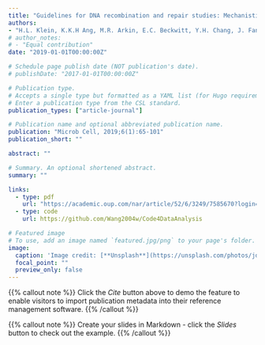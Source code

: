 ```yaml
---
title: "Guidelines for DNA recombination and repair studies: Mechanistic assays of DNA repair processes"
authors:
- "H.L. Klein, K.K.H Ang, M.R. Arkin, E.C. Beckwitt, Y.H. Chang, J. Fan, Y. Kwon, M.J. Morten, S. Mukherjee, O.J. Pambos, H.E. Sayyed, E.S. Thrall, J.P. Vieira-da-Rocha, Q. Wang, S. Wang, H.Y. Yeh, J.S. Biteen, P. Chi, W.D. Heyer, A.N. Kapanidis, J.J. Loparo, T.R. Strick, P. Sung, B. Van Houten, H. Niu, and E. Rothenberg"
# author_notes:
# - "Equal contribution"
date: "2019-01-01T00:00:00Z"

# Schedule page publish date (NOT publication's date).
# publishDate: "2017-01-01T00:00:00Z"

# Publication type.
# Accepts a single type but formatted as a YAML list (for Hugo requirements).
# Enter a publication type from the CSL standard.
publication_types: ["article-journal"]

# Publication name and optional abbreviated publication name.
publication: "Microb Cell, 2019;6(1):65-101"
publication_short: ""

abstract: ""

# Summary. An optional shortened abstract.
summary: ""

links:
  - type: pdf
    url: "https://academic.oup.com/nar/article/52/6/3249/7585670?login=false"
  - type: code
    url: https://github.com/Wang2004w/Code4DataAnalysis

# Featured image
# To use, add an image named `featured.jpg/png` to your page's folder. 
image:
  caption: 'Image credit: [**Unsplash**](https://unsplash.com/photos/jdD8gXaTZsc)'
  focal_point: ""
  preview_only: false
---
```

{{% callout note %}}
Click the *Cite* button above to demo the feature to enable visitors to import publication metadata into their reference management software.
{{% /callout %}}

{{% callout note %}}
Create your slides in Markdown - click the *Slides* button to check out the example.
{{% /callout %}}
